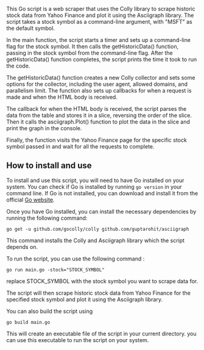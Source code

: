 This Go script is a web scraper that uses the Colly library to scrape historic stock data from Yahoo Finance and plot it using the Asciigraph library. The script takes a stock symbol as a command-line argument, with "MSFT" as the default symbol.

In the main function, the script starts a timer and sets up a command-line flag for the stock symbol. It then calls the getHistoricData() function, passing in the stock symbol from the command-line flag. After the getHistoricData() function completes, the script prints the time it took to run the code.

The getHistoricData() function creates a new Colly collector and sets some options for the collector, including the user agent, allowed domains, and parallelism limit. The function also sets up callbacks for when a request is made and when the HTML body is received.

The callback for when the HTML body is received, the script parses the data from the table and stores it in a slice, reversing the order of the slice. Then it calls the asciigraph.Plot() function to plot the data in the slice and print the graph in the console.

Finally, the function visits the Yahoo Finance page for the specific stock symbol passed in and wait for all the requests to complete.

## How to install and use

To install and use this script, you will need to have Go installed on your system. You can check if Go is installed by running ```go version``` in your command line. If Go is not installed, you can download and install it from the official [Go website](https://golang.org/dl/).

Once you have Go installed, you can install the necessary dependencies by running the following command:
```
go get -u github.com/gocolly/colly github.com/guptarohit/asciigraph
```

This command installs the Colly and Asciigraph library which the script depends on.

To run the script, you can use the following command :
```
go run main.go -stock="STOCK_SYMBOL"
```

replace STOCK_SYMBOL with the stock symbol you want to scrape data for.

The script will then scrape historic stock data from Yahoo Finance for the specified stock symbol and plot it using the Asciigraph library.

You can also build the script using
```
go build main.go
```

This will create an executable file of the script in your current directory. you can use this executable to run the script on your system.